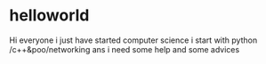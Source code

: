 # helloworld
Hi everyone i just  have started  computer science  i start with python /c++&poo/networking    ans i need some help and  some advices


